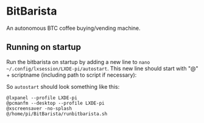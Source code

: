 # BitBarista
An autonomous BTC coffee buying/vending machine.

## Running on startup

Run the bitbarista on startup by adding a new line to `nano ~/.config/lxsession/LXDE-pi/autostart`. This new line should start with "@" + scriptname (including path to script if necessary): 

So `autostart` should look something like this:

```
@lxpanel --profile LXDE-pi
@pcmanfm --desktop --profile LXDE-pi
@xscreensaver -no-splash
@/home/pi/BitBarista/runbitbarista.sh
```
